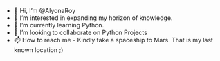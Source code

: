 - 👋 Hi, I’m @AlyonaRoy
- 👀 I’m interested in expanding my horizon of knowledge.
- 🌱 I’m currently learning Python.
- 💞️ I’m looking to collaborate on Python Projects
- 📫 How to reach me - Kindly take a spaceship to Mars. That is my last known location ;)

<!---
AlyonaRoy/AlyonaRoy is a ✨ special ✨ repository because its `README.md` (this file) appears on your GitHub profile.
You can click the Preview link to take a look at your changes. I already did!
--->
